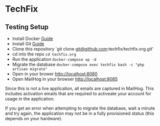 # TechFix

## Testing Setup

- Install Docker [Guide](https://docs.docker.com/install)
- Install Git [Guide](https://git-scm.com/downloads)
- Clone this repository `git clone git@github.com:techfix/techfix.org.git'
- cd into the repo `cd techfix.org`
- Run the application `docker-compose up -d`
- Migrate the database `docker-compose exec techfix bash -c "php artisan migrate"`
- Open in your brower [http://localhost:8080](http://localhost:8080)
- Open MailHog in your browser [http://localhost:8085](http://localhost:8085)

Since this is not a live application, all emails are captured in MailHog. This includes 
activation emails that are required to activeate your account for usage in the application.

If you get an error when attempting to migrate the database, wait a minute and try again, the
application may not be in a fully provisioned status (this depends on your hardware).

